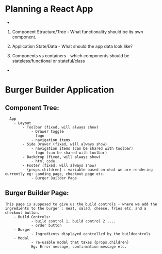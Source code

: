 

# Planning a React App
-

1. Component Structure/Tree  -  What functionality should be its own component. 

2. Application State/Data - What should the app data look like?

3. Components vs containers - which components should be stateless/functional 
or stateful/class 

-

# Burger Builder Application

## Component Tree:
	- App
		- Layout
			- Toolbar (fixed, will always show)
				- Drawer toggle
				- logo
				- navigation items
			- Side Drawer (fixed, will always show)
			 	- navigation items (can be shared with toolbar)
			 	- logo (can be shared with toolbar)
			- Backdrop (fixed, will always show)
				- html code.
			- Footer (fixed, will always show)
			- {props.children} : variable based on what we are rendering currently eg: Landing page, checkout page etc. 
				- Burger Builder Page 


## Burger Builder Page:
	This page is supposed to give us the build controls - where we add the ingredients to the burger : meat, salad, cheese, fries etc. and a checkout button. 
		- Build Controls: 
				- build control 1, build control 2 ....
				- order button 
		- Burger
				- Ingredients displayed controlled by the buildcontrols
		- Modal 
				- re-usable modal that takes {props.children}
				Eg: Error message, confirmation message etc. 
